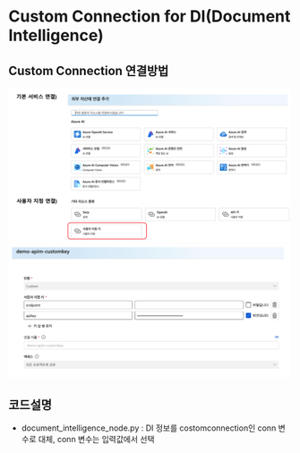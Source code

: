 # Custom Connection for DI(Document Intelligence)

## Custom Connection 연결방법
<img src="customkey1.png" alt="Function Calling" width="600">

<img src="customkey2.png" alt="Function Calling" width="600">

## 코드설명
- document_intelligence_node.py : DI 정보를 costomconnection인 conn 변수로 대체, conn 변수는 입력값에서 선택